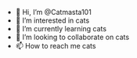 - 👋 Hi, I’m @Catmasta101
- 👀 I’m interested in cats
- 🌱 I’m currently learning cats
- 💞️ I’m looking to collaborate on cats
- 📫 How to reach me cats

<!---
Catmasta101/Catmasta101 is a ✨ special ✨ repository because its `README.md` (this file) appears on your GitHub profile.
You can click the Preview link to take a look at your changes.
--->
